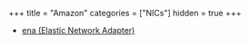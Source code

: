 +++
title = "Amazon"
categories = ["NICs"]
hidden = true
+++

- [ena (Elastic Network Adapter)](http://www.dpdk.org/doc/guides/nics/ena.html)
